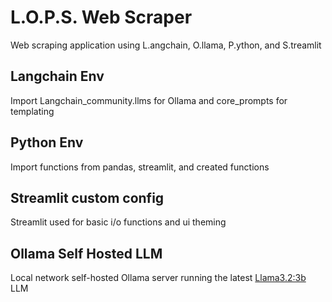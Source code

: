 # L.O.P.S. Web Scraper
 Web scraping application using L.angchain, O.llama, P.ython, and S.treamlit

## Langchain Env
Import Langchain_community.llms for Ollama and core_prompts for templating
## Python Env
Import functions from pandas, streamlit, and created functions
## Streamlit custom config
Streamlit used for basic i/o functions and ui theming
## Ollama Self Hosted LLM
Local network self-hosted Ollama server running the latest [Llama3.2:3b](https://ollama.com/library/llama3.2) LLM